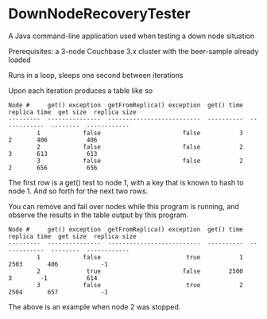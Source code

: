 # DownNodeRecoveryTester
A Java command-line application used when testing a down node situation

Prerequisites: a 3-node Couchbase 3.x cluster with the beer-sample already loaded

Runs in a loop, sleeps one second between iterations

Upon each iteration produces a table like so

    Node #     get() exception  getFromReplica() exception  get() time  replica time  get size  replica size
    ---------  ---------------  --------------------------  ----------  ------------  --------  ------------
            1            false                       false           3             2       406           406
            2            false                       false           2             3       613           613
            3            false                       false           2             2       656           656

The first row is a get() test to node 1, with a key that is known to hash to node 1.  And so forth for the next two rows.

You can remove and fail over nodes while this program is running, and observe the results in the table output by this program.

    Node #     get() exception  getFromReplica() exception  get() time  replica time  get size  replica size
    ---------  ---------------  --------------------------  ----------  ------------  --------  ------------
            1            false                        true           1          2503       406            -1
            2             true                       false        2500             3        -1           614
            3            false                        true           2          2504       657            -1

The above is an example when node 2 was stopped.
